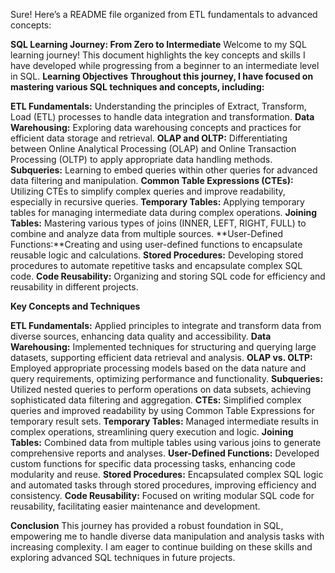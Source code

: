 
Sure! Here’s a README file organized from ETL fundamentals to advanced concepts:

**SQL Learning Journey: From Zero to Intermediate**
Welcome to my SQL learning journey! This document highlights the key concepts and skills I have developed while progressing from a beginner to an intermediate level in SQL.
**Learning Objectives**
**Throughout this journey, I have focused on mastering various SQL techniques and concepts, including:**

**ETL Fundamentals:** Understanding the principles of Extract, Transform, Load (ETL) processes to handle data integration and transformation.
**Data Warehousing:** Exploring data warehousing concepts and practices for efficient data storage and retrieval.
**OLAP and OLTP:** Differentiating between Online Analytical Processing (OLAP) and Online Transaction Processing (OLTP) to apply appropriate data handling methods.
**Subqueries:** Learning to embed queries within other queries for advanced data filtering and manipulation.
**Common Table Expressions (CTEs):** Utilizing CTEs to simplify complex queries and improve readability, especially in recursive queries.
**Temporary Tables:** Applying temporary tables for managing intermediate data during complex operations.
**Joining Tables:** Mastering various types of joins (INNER, LEFT, RIGHT, FULL) to combine and analyze data from multiple sources.
**User-Defined Functions:**Creating and using user-defined functions to encapsulate reusable logic and calculations.
**Stored Procedures:** Developing stored procedures to automate repetitive tasks and encapsulate complex SQL code.
**Code Reusability:** Organizing and storing SQL code for efficiency and reusability in different projects.

**Key Concepts and Techniques**

**ETL Fundamentals:** Applied principles to integrate and transform data from diverse sources, enhancing data quality and accessibility.
**Data Warehousing:** Implemented techniques for structuring and querying large datasets, supporting efficient data retrieval and analysis.
**OLAP vs. OLTP:** Employed appropriate processing models based on the data nature and query requirements, optimizing performance and functionality.
**Subqueries:** Utilized nested queries to perform operations on data subsets, achieving sophisticated data filtering and aggregation.
**CTEs:** Simplified complex queries and improved readability by using Common Table Expressions for temporary result sets.
**Temporary Tables:** Managed intermediate results in complex operations, streamlining query execution and logic.
**Joining Tables:** Combined data from multiple tables using various joins to generate comprehensive reports and analyses.
**User-Defined Functions:** Developed custom functions for specific data processing tasks, enhancing code modularity and reuse.
**Stored Procedures:** Encapsulated complex SQL logic and automated tasks through stored procedures, improving efficiency and consistency.
**Code Reusability:** Focused on writing modular SQL code for reusability, facilitating easier maintenance and development.

**Conclusion**
This journey has provided a robust foundation in SQL, empowering me to handle diverse data manipulation and analysis tasks with increasing complexity. I am eager to continue building on these skills and exploring advanced SQL techniques in future projects.

